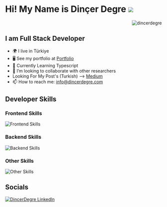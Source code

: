 # Hi! My Name is Dinçer Degre ![](https://github.githubassets.com/images/icons/emoji/unicode/1f44b.png)

<p align="right"><img src="https://enjvq2pyu53dm2l.m.pipedream.net" alt="dincerdegre" /></p>

## I am Full Stack Developer

- 🌍 I live in Türkiye
- 🖥️ See my portfolio at <a target="_blank" rel="noreferrer" href="https://www.dincerdegre.com">Portfolio</a>
- 🌱 Currently Learning Typescript
- 👯 I’m looking to collaborate with other researchers
- Looking For My Post's (Turkish) --> [Medium](https://medium.com/dincerdegre)
- 📫 How to reach me: info@dincerdegre.com

## Developer Skills

### Frontend Skills

![Frontend Skills](https://skillicons.dev/icons?i=html,css,js,sass,tailwind,react,next,jquery)

### Backend Skills

![Backend Skills](https://skillicons.dev/icons?i=php,nodejs,express,mysql,postgres,mongo)

### Other Skills

![Other Skills](https://skillicons.dev/icons?i=linux,git,github,vscode,postman,wordpress)

## Socials
[![DincerDegre LinkedIn](https://skillicons.dev/icons?i=linkedin)](https://www.linkedin.com/in/din%C3%A7er-de%C4%9Fre-277567185/)
